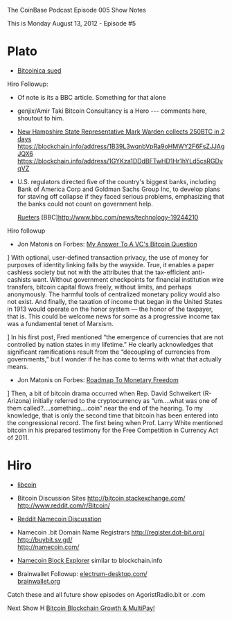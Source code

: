 The CoinBase Podcast
Episode 005 Show Notes  

This is Monday August 13, 2012 - Episode #5

Plato
=====

- [Bitcoinica sued](http://www.bbc.com/news/technology-19244210)  

Hiro Followup:
- Of note is its a BBC article. Something for that alone
- genjix/Amir Taki Bitcoin Consultancy is a Hero --- comments here, shoutout to him.

- [New Hampshire State Representative Mark Warden collects 250BTC in 2 days](http://www.reddit.com/r/Bitcoin/comments/y57xw/mark_wardens_bitcoin_address_has_received_141495/)
    https://blockchain.info/address/1B39L3wqnbVpRa9oHMWY2F6FsZJJAgJQX6  
    https://blockchain.info/address/1GYKza1DDdBFTwHD1Hr1hYLd5csRGDvqVZ  

- U.S. regulators directed five of the country's biggest banks, including Bank of America Corp and Goldman Sachs Group Inc, to develop plans for staving off collapse if they faced serious problems, emphasizing that the banks could not count on government help.

  [Rueters](http://www.reuters.com/article/2012/08/10/us-banks-recoveryplans-idUSBRE87905N20120810)
  [BBC]http://www.bbc.com/news/technology-19244210

Hiro followup
- Jon Matonis on Forbes: [My Answer To A VC's Bitcoin Question](http://www.forbes.com/sites/jonmatonis/2012/08/11/my-answer-to-a-vcs-bitcoin-question/)

] With optional, user-defined transaction privacy, the use of money
  for purposes of identity linking falls by the wayside. True, it
  enables a paper cashless society but not with the attributes that
  the tax-efficient anti-cashists want. Without government checkpoints
  for financial institution wire transfers, bitcoin capital flows
  freely, without limits, and perhaps anonymously. The harmful tools
  of centralized monetary policy would also not exist. And finally,
  the taxation of income that began in the United States in 1913 would
  operate on the honor system — the honor of the taxpayer, that
  is. This could be welcome news for some as a progressive income tax
  was a fundamental tenet of Marxism.

] In his first post, Fred mentioned “the emergence of currencies that
  are not controlled by nation states in my lifetime.” He clearly
  acknowledges that significant ramifications result from the
  “decoupling of currencies from governments,” but I wonder if he has
  come to terms with what that actually means.

- Jon Matonis on Forbes: [Roadmap To Monetary Freedom](http://www.forbes.com/sites/jonmatonis/2012/08/07/parallel-currencies-and-the-roadmap-to-monetary-freedom/)

] Then, a bit of bitcoin drama occurred when Rep. David Schweikert
  (R-Arizona) initially referred to the cryptocurrency as “um….what
  was one of them called?….something….coin” near the end of the
  hearing. To my knowledge, that is only the second time that bitcoin
  has been entered into the congressional record. The first being when
  Prof. Larry White mentioned bitcoin in his prepared testimony for
  the Free Competition in Currency Act of 2011.


Hiro
====
- [libcoin](http://ceptacle.com/)  

- Bitcoin Discussion Sites
  http://bitcoin.stackexchange.com/  
  http://www.reddit.com/r/Bitcoin/  

- [Reddit Namecoin Discusstion](http://www.reddit.com/r/namecoin)

- Namecoin .bit Domain Name Registrars
  http://register.dot-bit.org/  
  http://buybit.sv.gd/  
  http://namecoin.com/  

- [Namecoin Block Explorer](http://explorer.dot-bit.org/) similar to blockchain.info


- Brainwallet Followup:
  [electrum-desktop.com/](http://electrum-desktop.com/)  
  [brainwallet.org](http://brainwallet.org)  



Catch these and all future show episodes on AgoristRadio.bit or .com



Next Show
H [Bitcoin Blockchain Growth & MultiPay!](https://bitcointalk.org/index.php?topic=89713.20)  

